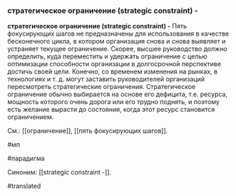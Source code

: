 ### стратегическое ограничение (strategic constraint) -

**стратегическое ограничение (strategic constraint) -** Пять фокусирующих шагов не предназначены для использования в качестве бесконечного цикла, в котором организация снова и снова выявляет и устраняет текущее ограничение. Скорее, высшее руководство должно определить, куда переместить и удержать ограничение с целью оптимизации способности организации в долгосрочной перспективе достичь своей цели. Конечно, со временем изменения на рынках, в технологиях и т. д. могут заставить руководителей организаций пересмотреть стратегические ограничения. Стратегическое ограничение обычно выбирается на основе его дефицита, т.е. ресурса, мощность которого очень дорога или его трудно поднять, и поэтому есть желание вырасти до состояния, когда этот ресурс становится ограничением.

См.: [[ограничение]], [[пять фокусирующих шагов]].

#мп

#парадигма

Синоним: [[strategic constraint -]].

#translated

